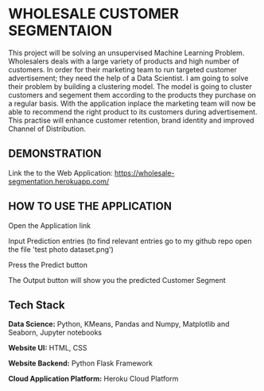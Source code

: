 
# WHOLESALE CUSTOMER SEGMENTAION

This project will be solving an unsupervised Machine Learning Problem. Wholesalers deals with a large variety of products and high number of customers. In order for their marketing team to run targeted customer advertisement; they need the help of a Data Scientist. I am going to solve their problem by building a clustering model. The model is going to cluster customers and segement them according to the products they purchase on a regular basis. With the application inplace the marketing team will now be able to recommend the right product to its customers during advertisement. This practise will enhance customer retention, brand identity and improved Channel of Distribution.
## DEMONSTRATION

Link the to the Web Application: https://wholesale-segmentation.herokuapp.com/



## HOW TO USE THE APPLICATION

Open the Application link

Input Prediction entries (to find relevant entries go to my github repo open the file 'test photo dataset.png')

Press the Predict button

The Output button will show you the predicted Customer Segment
## Tech Stack

**Data Science:** Python, KMeans, Pandas and Numpy, Matplotlib and Seaborn, Jupyter notebooks

**Website UI:** HTML, CSS

**Website Backend:** Python Flask Framework

**Cloud Application Platform:** Heroku Cloud Platform




